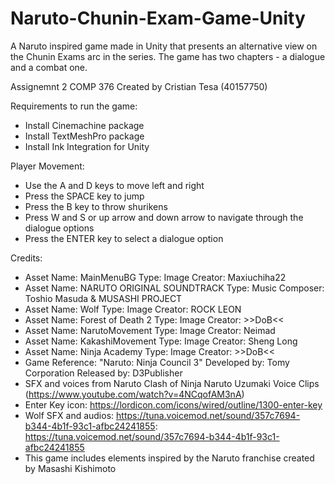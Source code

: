 # Naruto-Chunin-Exam-Game-Unity
A Naruto inspired game made in Unity that presents an alternative view on the Chunin Exams arc in the series. The game has two chapters - a dialogue and a combat one.

Assignemnt 2 COMP 376
Created by Cristian Tesa (40157750)

Requirements to run the game:
- Install Cinemachine package
- Install TextMeshPro package
- Install Ink Integration for Unity

Player Movement:
- Use the A and D keys to move left and right
- Press the SPACE key to jump
- Press the B key to throw shurikens
- Press W and S or up arrow and down arrow to navigate through the dialogue options
- Press the ENTER key to select a dialogue option

Credits:
- Asset Name: MainMenuBG
  Type: Image
  Creator: Maxiuchiha22
- Asset Name: NARUTO ORIGINAL SOUNDTRACK
  Type: Music
  Composer: Toshio Masuda & MUSASHI PROJECT
- Asset Name: Wolf
  Type: Image
  Creator: ROCK LEON
- Asset Name: Forest of Death 2
  Type: Image
  Creator: >>DoB<<
- Asset Name: NarutoMovement
  Type: Image
  Creator: Neimad
- Asset Name: KakashiMovement
  Type: Image
  Creator: Sheng Long
- Asset Name: Ninja Academy
  Type: Image
  Creator: >>DoB<<
- Game Reference: "Naruto: Ninja Council 3"
  Developed by: Tomy Corporation
  Released by: D3Publisher
- SFX and voices from Naruto Clash of Ninja Naruto Uzumaki Voice Clips (https://www.youtube.com/watch?v=4NCqofAM3nA)
- Enter Key icon: https://lordicon.com/icons/wired/outline/1300-enter-key
- Wolf SFX and audios: https://tuna.voicemod.net/sound/357c7694-b344-4b1f-93c1-afbc24241855: https://tuna.voicemod.net/sound/357c7694-b344-4b1f-93c1-afbc24241855 
- This game includes elements inspired by the Naruto franchise created by Masashi Kishimoto

